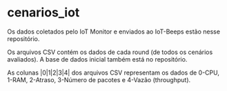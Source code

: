 # cenarios_iot

Os dados coletados pelo IoT Monitor e enviados ao IoT-Beeps estão nesse repositório.

Os arquivos CSV contém os dados de cada round (de todos os cenários avaliados).
A base de dados inicial também está no repositório.

As colunas |0|1|2|3|4| dos arquivos CSV representam os dados de 0-CPU, 1-RAM, 2-Atraso, 3-Número de pacotes e 4-Vazão (throughput). 

